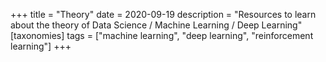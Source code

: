 +++
title = "Theory"
date = 2020-09-19
description = "Resources to learn about the theory of Data Science / Machine Learning / Deep Learning"
[taxonomies]
tags = ["machine learning", "deep learning", "reinforcement learning"]
+++

